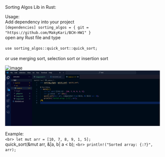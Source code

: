 Sorting Algos Lib in Rust:

Usage: <br>
Add dependency into your project<br>
		```
		[dependencies]
		sorting_algos = { git = "https://github.com/MakyKari/BCH-HW1" }
  		```
<br>
open any Rust file and type<br><br>
	```use sorting_algos::quick_sort::quick_sort;```<br><br>
or use merging sort, selection sort or insertion sort

![image](https://github.com/MakyKari/BCH-HW1/assets/119777671/e6337de6-c8db-4912-bcc2-bf8921d19161)
![image2](image.png)

Example: <br>
    ```<br>
    let mut arr = [10, 7, 8, 9, 1, 5]; 
    ```<br>
    quick_sort(&mut arr, &|a, b| a < b);
    ```<br>
    println!("Sorted array: {:?}", arr);
    ```<br>
